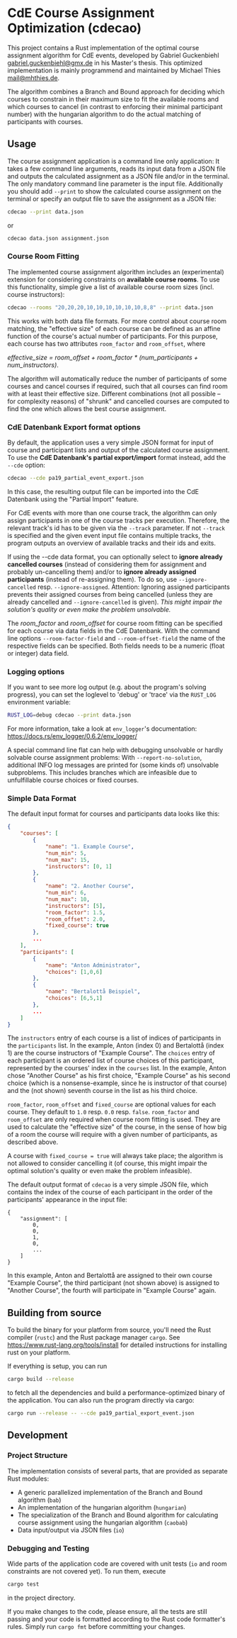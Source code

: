 
# CdE Course Assignment Optimization (cdecao)

This project contains a Rust implementation of the optimal course assignment algorithm for CdE events, developed by
Gabriel Guckenbiehl <gabriel.guckenbiehl@gmx.de> in his Master's thesis. This optimized implementation is mainly programmend and maintained by
Michael Thies <mail@mhthies.de>.

The algorithm combines a Branch and Bound approach for deciding which courses to constrain in their maximum size to fit
the available rooms and which courses to cancel (in contrast to enforcing their minimal participant number) with the
hungarian algorithm to do the actual matching of participants with courses.


## Usage

The course assignment application is a command line only application: It takes a few command line arguments, reads its
input data from a JSON file and outputs the calculated assignment as a JSON file and/or in the terminal. The only
mandatory command line parameter is the input file. Additionally you should add `--print` to show the calculated
course assignment on the terminal or specify an output file to save the assignment as a JSON file:
```sh
cdecao --print data.json
```
or
```sh
cdecao data.json assignment.json
```


### Course Room Fitting

The implemented course assignment algorithm includes an (experimental) extension for considering constraints on
**available course rooms**. To use this functionality, simple give a list of available course room sizes (incl. course
instructors):
```sh
cdecao --rooms "20,20,20,10,10,10,10,10,10,8,8" --print data.json
```
This works with both data file formats. For more control about course room matching, the "effective size" of each course
can be defined as an affine function of the course's actual number of participants. For this purpose, each course has
two attributes `room_factor` and `room_offset`, where

*effective_size = room_offset + room_factor * (num_participants + num_instructors)*.

The algorithm will automatically reduce the number of participants of some courses and cancel courses if required, such
that all courses can find room with at least their effective size. Different combinations (not all possible – for
complexity reasons) of "shrunk" and cancelled courses are computed to find the one which allows the best course
assignment.


### CdE Datenbank Export format options

By default, the application uses a very simple JSON format for input of course and participant lists and output of the
calculated course assignment. To use the **CdE Datenbank's partial export/import** format instead, add the `--cde` option:
```sh
cdecao --cde pa19_partial_event_export.json
```
In this case, the resulting output file can be imported into the CdE Datenbank using the "Partial Import" feature.

For CdE events with more than one course track, the algorithm can only assign participants in one of the course tracks per execution.
Therefore, the relevant track's id has to be given via the `--track` parameter.
If not `--track` is specified and the given event input file contains multiple tracks, the program outputs an overview of available tracks and their ids and exits. 

If using the --cde data format, you can optionally select to **ignore already cancelled courses** (instead of considering
them for assignment and probably un-cancelling them) and/or to **ignore already assigned participants** (instead of
re-assigning them). To do so, use `--ignore-cancelled` resp. `--ignore-assigned`. Attention: Ignoring assigned
participants prevents their assigned courses from being cancelled (unless they are already cancelled and
`--ignore-cancelled` is given). *This might impair the solution's quality or even make the problem unsolvable.*

The *room_factor* and *room_offset* for course room fitting can be specified for each course via data fields in the
CdE Datenbank. With the command line options `--room-factor-field` and `--room-offset-field` the name of the respective
fields can be specified. Both fields needs to be a numeric (float or integer) data field.


### Logging options

If you want to see more log output (e.g. about the program's solving progress), you can set the loglevel to 'debug' or
'trace' via the `RUST_LOG` environment variable:
```sh
RUST_LOG=debug cdecao --print data.json
```
For more information, take a look at `env_logger`'s documentation: https://docs.rs/env_logger/0.6.2/env_logger/

A special command line flat can help with debugging unsolvable or hardly solvable course assignment problems: With
`--report-no-solution`, additional INFO log messages are printed for (some kinds of) unsolvable subproblems. This
includes branches which are infeasible due to unfulfillable course choices or fixed courses.


### Simple Data Format

The default input format for courses and participants data looks like this:
```json
{
    "courses": [
        {
            "name": "1. Example Course",
            "num_min": 5,
            "num_max": 15,
            "instructors": [0, 1]
        },
        {
            "name": "2. Another Course",
            "num_min": 6,
            "num_max": 10,
            "instructors": [5],
            "room_factor": 1.5,
            "room_offset": 2.0,
            "fixed_course": true
        },
        ...
    ],
    "participants": [
        {
            "name": "Anton Administrator",
            "choices": [1,0,6]
        },
        {
            "name": "Bertalottå Beispiel",
            "choices": [6,5,1]
        },
        ...
    ]
}
```
The `instructors` entry of each course is a list of indices of participants in the `participants` list. In the example,
Anton (index 0) and Bertalottå (index 1) are the course instructors of "Example Course". The `choices` entry of
each participant is an ordered list of course choices of this participant, represented by the courses' index in the
`courses` list. In the example, Anton chose "Another Course" as his first choice, "Example Course" as his second choice
(which is a nonsense-example, since he is instructor of that course) and the (not shown) seventh course in the list as
his third choice.

`room_factor`, `room_offset` and `fixed_course` are optional values for each course. They default to `1.0` resp. `0.0`
resp. `false`. `room_factor` and `room_offset` are only required when course room fitting is used. They are used to
calculate the "effective size" of the course, in the sense of how big of a room the course will require with a given
number of participants, as described above.

A course with `fixed_course = true` will always take place; the algorithm is not allowed to
consider cancelling it (of course, this might impair the optimal solution's quality or even make the problem
infeasible).

The default output format of `cdecao` is a very simple JSON file, which contains the index of the course of each
participant in the order of the participants' appearance in the input file:

```
{
    "assignment": [
        0,
        0,
        1,
        0,
        ...
    ]
}
```
In this example, Anton and Bertalottå are assigned to their own course "Example Course", the third participant (not
shown above) is assigned to "Another Course", the fourth will participate in "Example Course" again.


## Building from source

To build the binary for your platform from source, you'll need the Rust compiler (`rustc`) and the Rust package manager
`cargo`. See https://www.rust-lang.org/tools/install for detailed instructions for installing rust on your platform.

If everything is setup, you can run
```sh
cargo build --release
```
to fetch all the dependencies and build a performance-optimized binary of the application. You can also run the program
directly via cargo:
```sh
cargo run --release -- --cde pa19_partial_export_event.json
```


## Development

### Project Structure

The implementation consists of several parts, that are provided as separate Rust modules:

* A generic parallelized implementation of the Branch and Bound algorithm (`bab`)
* An implementation of the hungarian algorithm (`hungarian`)
* The specialization of the Branch and Bound algorithm for calculating course assignment using the hungarian algorithm
  (`caobab`)
* Data input/output via JSON files (`io`)


### Debugging and Testing

Wide parts of the application code are covered with unit tests (`io` and room constraints are not covered yet). To run
them, execute
```sh
cargo test
```
in the project directory.

If you make changes to the code, please ensure, all the tests are still passing and your code is formatted according to
the Rust code formatter's rules. Simply run `cargo fmt` before committing your changes.
